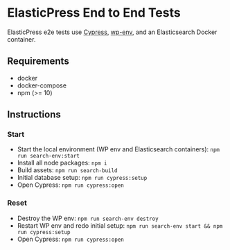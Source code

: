 # ElasticPress End to End Tests

ElasticPress e2e tests use [Cypress](https://www.cypress.io/), [wp-env](https://developer.wordpress.org/block-editor/reference-guides/packages/packages-env/), and an Elasticsearch Docker container.

## Requirements

* docker
* docker-compose
* npm (>= 10)

## Instructions

### Start

* Start the local environment (WP env and Elasticsearch containers): `npm run search-env:start`
* Install all node packages: `npm i`
* Build assets: `npm run search-build`
* Initial database setup: `npm run cypress:setup`
* Open Cypress: `npm run cypress:open`

### Reset

* Destroy the WP env: `npm run search-env destroy`
* Restart WP env and redo initial setup: `npm run search-env start && npm run cypress:setup`
* Open Cypress: `npm run cypress:open`
